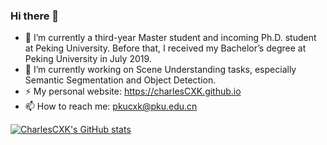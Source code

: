 ### Hi there 👋

- 🌱 I’m currently a third-year Master student and incoming Ph.D. student at Peking University. Before that, I received my Bachelor’s degree at Peking University in July 2019.
- 🔭 I’m currently working on Scene Understanding tasks, especially Semantic Segmentation and Object Detection.
- ⚡ My personal website: https://charlesCXK.github.io
- 📫 How to reach me: pkucxk@pku.edu.cn

[![CharlesCXK's GitHub stats](https://github-readme-stats.vercel.app/api?username=charlesCXK&count_private=true&show_icons=true)](https://github.com/anuraghazra/github-readme-stats&theme=default)

<!--
**charlesCXK/charlesCXK** is a ✨ _special_ ✨ repository because its `README.md` (this file) appears on your GitHub profile.

Here are some ideas to get you started:

- 🔭 I’m currently working on ...
- 🌱 I’m currently learning ...
- 👯 I’m looking to collaborate on ...
- 🤔 I’m looking for help with ...
- 💬 Ask me about ...
- 📫 How to reach me: ...
- 😄 Pronouns: ...
- ⚡ Fun fact: ...
-->
